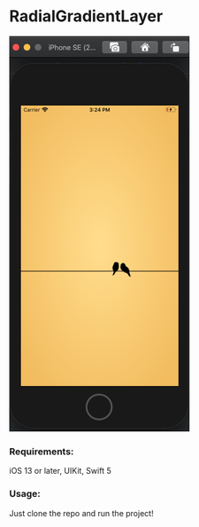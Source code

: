 # RadialGradientLayer

![Image of RadialGradientLayer](https://github.com/mumty13/RadialGradientLayer/blob/master/RadialGradientLayer.png)

### Requirements:
iOS 13 or later,
UIKit,
Swift 5

### Usage:
Just clone the repo and run the project!
